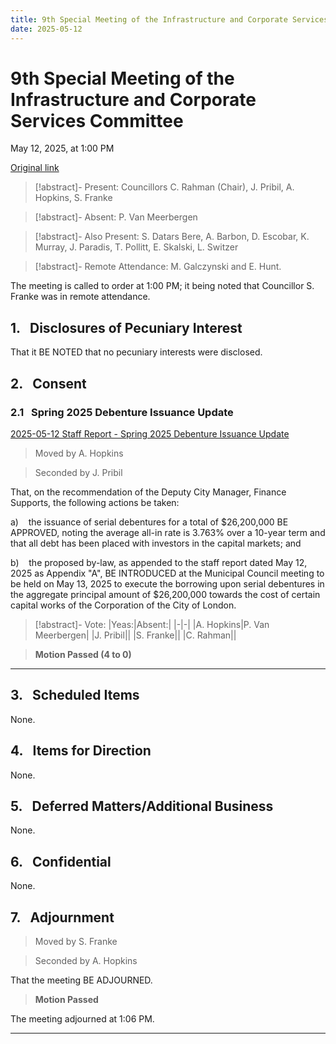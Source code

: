 ```yaml
---
title: 9th Special Meeting of the Infrastructure and Corporate Services Committee
date: 2025-05-12
---
```

# 9th Special Meeting of the Infrastructure and Corporate Services Committee

May 12, 2025, at  1:00 PM

[Original link](https://pub-london.escribemeetings.com/Meeting.aspx?Id=0995fefa-bfc9-42cc-a466-ce0660170fa1&Agenda=PostMinutes&lang=English)

> [!abstract]- Present:
> Councillors C. Rahman (Chair), J. Pribil, A. Hopkins, S. Franke

> [!abstract]- Absent:
> P. Van Meerbergen

> [!abstract]- Also Present:
> S. Datars Bere, A. Barbon, D. Escobar, K. Murray, J. Paradis, T. Pollitt, E. Skalski, L. Switzer

> [!abstract]- Remote Attendance:
> M. Galczynski and E. Hunt.

The meeting is called to order at 1:00 PM; it being noted that Councillor S. Franke was in remote attendance.

## 1.&nbsp;&nbsp;&nbsp;Disclosures of Pecuniary Interest

That it BE NOTED that no pecuniary interests were disclosed.

## 2.&nbsp;&nbsp;&nbsp;Consent

### 2.1&nbsp;&nbsp;&nbsp;Spring 2025 Debenture Issuance Update

[2025-05-12 Staff Report - Spring 2025 Debenture Issuance Update](<https://pub-london.escribemeetings.com/filestream.ashx?DocumentId=116066>)

> Moved by A. Hopkins

> Seconded by J. Pribil

That, on the recommendation of the Deputy City Manager, Finance Supports, the following actions be taken:

a)    the issuance of serial debentures for a total of $26,200,000 BE APPROVED, noting the average all-in rate is 3.763% over a 10-year term and that all debt has been placed with investors in the capital markets; and

b)    the proposed by-law, as appended to the staff report dated May 12, 2025 as Appendix "A", BE INTRODUCED at the Municipal Council meeting to be held on May 13, 2025 to execute the borrowing upon serial debentures in the aggregate principal amount of $26,200,000 towards the cost of certain capital works of the Corporation of the City of London.

> [!abstract]- Vote:
> |Yeas:|Absent:|
> |-|-|
> |A. Hopkins|P. Van Meerbergen|
> |J. Pribil||
> |S. Franke||
> |C. Rahman||

> **Motion Passed (4 to 0)**

****

## 3.&nbsp;&nbsp;&nbsp;Scheduled Items

None.

## 4.&nbsp;&nbsp;&nbsp;Items for Direction

None.

## 5.&nbsp;&nbsp;&nbsp;Deferred Matters/Additional Business

None.

## 6.&nbsp;&nbsp;&nbsp;Confidential 

None.

## 7.&nbsp;&nbsp;&nbsp;Adjournment

> Moved by S. Franke

> Seconded by A. Hopkins

That the meeting BE ADJOURNED.

> **Motion Passed**

The meeting adjourned at 1:06 PM.

****

